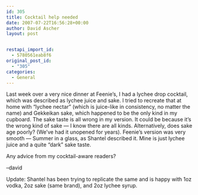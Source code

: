 ```yaml
---
id: 305
title: Cocktail help needed
date: 2007-07-22T16:56:28+00:00
author: David Ascher
layout: post


restapi_import_id:
  - 5780561eab8f6
original_post_id:
  - "305"
categories:
  - General
---
```

Last week over a very nice dinner at Feenie&#8217;s, I had a lychee drop cocktail, which was described as lychee juice and sake. I tried to recreate that at home with &#8220;lychee nectar&#8221; (which is juice-like in consistency, no matter the name) and Gekkeikan sake, which happened to be the only kind in my cupboard. The sake taste is all wrong in my version. It could be because it&#8217;s the wrong kind of sake &#8212; I know there are all kinds. Alternatively, does sake age poorly? (We&#8217;ve had it unopened for years). Feenie&#8217;s version was very smooth &#8212; Summer in a glass, as Shantel described it. Mine is just lychee juice and a quite &#8220;dark&#8221; sake taste.

Any advice from my cocktail-aware readers?

&#8211;david

Update: Shantel has been trying to replicate the same and is happy with 1oz vodka, 2oz sake (same brand), and 2oz lychee syrup.